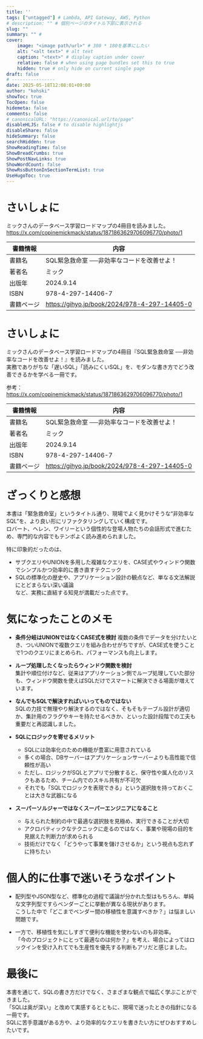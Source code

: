 ```yaml
---
title: ''
tags: ["untagged"] # Lambda, API Gateway, AWS, Python
# description: "" # 個別ページのタイトル下部に表示される
slug: ""
summary: "" # 
cover:
    image: "<image path/url>" # 300 * 180を基準にしたい
    alt: "<alt text>" # alt text
    caption: "<text>" # display caption under cover
    relative: false # when using page bundles set this to true
    hidden: true # only hide on current single page
draft: false
# ----------------
date: 2025-05-18T12:08:01+09:00
author: "kohski"
showToc: true
TocOpen: false
hidemeta: false
comments: false
# canonicalURL: "https://canonical.url/to/page"
disableHLJS: false # to disable highlightjs
disableShare: false
hideSummary: false
searchHidden: true
ShowReadingTime: false
ShowBreadCrumbs: true
ShowPostNavLinks: true
ShowWordCount: false
ShowRssButtonInSectionTermList: true
UseHugoToc: true
---
```


# さいしょに

ミックさんのデータベース学習ロードマップの4冊目を読みました。
https://x.com/copinemickmack/status/1871863629706096770/photo/1

| 書籍情報 | 内容 |
| --- | --- |
| 書籍名 | SQL緊急救命室 ─⁠─非効率なコードを改善せよ！ |
| 著者名 | ミック |
| 出版年 | 2024.9.14 |
| ISBN | 978-4-297-14406-7 |
| 書籍ページ | https://gihyo.jp/book/2024/978-4-297-14405-0 |


# さいしょに

ミックさんのデータベース学習ロードマップの4冊目『SQL緊急救命室 ─⁠─非効率なコードを改善せよ！』を読みました。  
実務でありがちな「遅いSQL」「読みにくいSQL」を、モダンな書き方でどう改善できるかを学べる一冊です。

参考：  
https://x.com/copinemickmack/status/1871863629706096770/photo/1

| 書籍情報 | 内容 |
| --- | --- |
| 書籍名 | SQL緊急救命室 ─⁠─非効率なコードを改善せよ！ |
| 著者名 | ミック |
| 出版年 | 2024.9.14 |
| ISBN | 978-4-297-14406-7 |
| 書籍ページ | https://gihyo.jp/book/2024/978-4-297-14405-0 |

# ざっくりと感想

本書は「緊急救命室」というタイトル通り、現場でよく見かけそうな“非効率なSQL”を、より良い形にリファクタリングしていく構成です。  
ロバート、ヘレン、ワイリーという個性的な登場人物たちの会話形式で進むため、専門的な内容でもテンポよく読み進められました。

特に印象的だったのは、  
- サブクエリやUNIONを多用した複雑なクエリを、CASE式やウィンドウ関数でシンプルかつ効率的に書き直すテクニック  
- SQLの標準化の歴史や、アプリケーション設計の観点など、単なる文法解説にとどまらない深い議論  
など、実務に直結する知見が満載だった点です。

# 気になったことのメモ

- **条件分岐はUNIONではなくCASE式を検討**
  複数の条件でデータを分けたいとき、ついUNIONで複数クエリを組み合わせがちですが、CASE式を使うことで1つのクエリにまとめられ、パフォーマンスも向上します。

- **ループ処理したくなったらウィンドウ関数を検討**  
  集計や順位付けなど、従来はアプリケーション側でループ処理していた部分も、ウィンドウ関数を使えばSQLだけでスマートに解決できる場面が増えています。

- **なんでもSQLで解決すればいいってものではない**  
  SQLの力技で無理やり解決するのではなく、そもそもテーブル設計が適切か、集計用のフラグやキーを持たせるべきか、といった設計段階での工夫も重要だと再認識しました。

- **SQLにロジックを寄せるメリット**  
  - SQLには効率化のための機能が豊富に用意されている  
  - 多くの場合、DBサーバーはアプリケーションサーバーよりも高性能で信頼性が高い  
  - ただし、ロジックがSQLとアプリで分散すると、保守性や属人化のリスクもあるため、チーム内でのスキル共有が不可欠  
  - それでも「SQLでロジックを表現できる」という選択肢を持っておくことは大きな武器になる

- **スーパーソルジャーではなくスーパーエンジニアになること**  
  - 与えられた制約の中で最適な選択肢を見極め、実行できることが大切  
  - アクロバティックなテクニックに走るのではなく、事業や現場の目的を見据えた判断力が求められる  
  - 技術だけでなく「どうやって事業を儲けさせるか」という視点も忘れずに持ちたい

# 個人的に仕事で迷いそうなポイント

- 配列型やJSON型など、標準化の過程で議論が分かれた型はもちろん、単純な文字列型ですらベンダーごとに挙動が異なる現状があります。  
  こうした中で「どこまでベンダー間の移植性を意識すべきか？」は悩ましい問題です。

- 一方で、移植性を気にしすぎて便利な機能を使わないのも非効率。  
  「今のプロジェクトにとって最適なのは何か？」を考え、場合によってはロックインを受け入れてでも生産性を優先する判断もアリだと感じました。

# 最後に

本書を通じて、SQLの書き方だけでなく、さまざまな観点で幅広く学ぶことができました。  
「SQLは奥が深い」と改めて実感するとともに、現場で迷ったときの指針になる一冊です。  
SQLに苦手意識がある方や、より効率的なクエリを書きたい方にぜひおすすめしたいです。